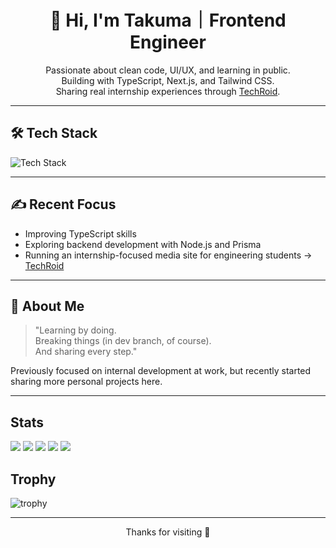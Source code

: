 <h1 align="center">👋 Hi, I'm Takuma｜Frontend Engineer</h1>

<p align="center">
  Passionate about clean code, UI/UX, and learning in public.<br>
  Building with TypeScript, Next.js, and Tailwind CSS.<br>
  Sharing real internship experiences through <a href="https://techroid.jp" target="_blank">TechRoid</a>.
</p>

---

## 🛠️ Tech Stack

<img src="https://skillicons.dev/icons?i=ts,nextjs,tailwind,react,nodejs,prisma,githubactions" alt="Tech Stack" />

---

## ✍️ Recent Focus

- Improving TypeScript skills
- Exploring backend development with Node.js and Prisma
- Running an internship-focused media site for engineering students → [TechRoid](https://techroid.jp)

---

## 🌱 About Me

> "Learning by doing.  
> Breaking things (in dev branch, of course).  
> And sharing every step."

Previously focused on internal development at work, but recently started sharing more personal projects here.

---

## Stats
![](http://github-profile-summary-cards.vercel.app/api/cards/profile-details?username=takuma-tsx5&theme=gruvbox)
![](http://github-profile-summary-cards.vercel.app/api/cards/repos-per-language?username=takuma-tsx&theme=gruvbox)
![](http://github-profile-summary-cards.vercel.app/api/cards/most-commit-language?username=takuma-tsx15&theme=gruvbox)
![](http://github-profile-summary-cards.vercel.app/api/cards/stats?username=takuma-tsx&theme=gruvbox)
![](http://github-profile-summary-cards.vercel.app/api/cards/productive-time?username=takuma-tsx&theme=gruvbox&utcOffset=9)

## Trophy
![trophy](https://github-profile-trophy.vercel.app/?username=takuma-tsx&theme=gruvbox)

---
<p align="center">
  Thanks for visiting 🚀
</p>
